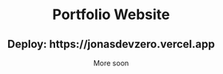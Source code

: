 <h1 align="center">Portfolio Website</h1>
<h2 align="center">Deploy: https://jonasdevzero.vercel.app</h2>
<p align="center">More soon</p>
